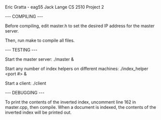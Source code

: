 Eric Gratta - eag55
Jack Lange
CS 2510 Project 2


--- COMPILING ---

Before compiling, edit master.h to set the desired IP address
for the master server.

Then, run make to compile all files.


--- TESTING ---

Start the master server:
	./master &

Start any number of index helpers on different machines:
	./index_helper <port #> &

Start a client:
	./client
	

--- DEBUGGING ---

To print the contents of the inverted index, uncomment line 162 in master.cpp, then compile.
When a document is indexed, the contents of the inverted index will be printed out.
